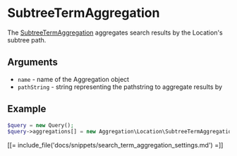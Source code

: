 # SubtreeTermAggregation

The [SubtreeTermAggregation](../../api/php_api/php_api_reference/classes/Ibexa-Contracts-Core-Repository-Values-Content-Query-Aggregation-Location-SubtreeTermAggregation.html) aggregates search results by the Location's subtree path.

## Arguments

- `name` - name of the Aggregation object
- `pathString` - string representing the pathstring to aggregate results by

## Example

``` php
$query = new Query();
$query->aggregations[] = new Aggregation\Location\SubtreeTermAggregation('pathstring', '/1/2/');
```

[[= include_file('docs/snippets/search_term_aggregation_settings.md') =]]
